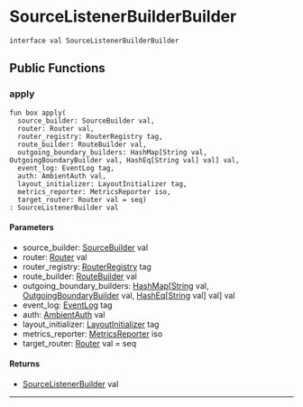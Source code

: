 # SourceListenerBuilderBuilder

```pony
interface val SourceListenerBuilderBuilder
```

## Public Functions

### apply

```pony
fun box apply(
  source_builder: SourceBuilder val,
  router: Router val,
  router_registry: RouterRegistry tag,
  route_builder: RouteBuilder val,
  outgoing_boundary_builders: HashMap[String val, OutgoingBoundaryBuilder val, HashEq[String val] val] val,
  event_log: EventLog tag,
  auth: AmbientAuth val,
  layout_initializer: LayoutInitializer tag,
  metrics_reporter: MetricsReporter iso,
  target_router: Router val = seq)
: SourceListenerBuilder val
```
#### Parameters

*   source_builder: [SourceBuilder](wallaroo-core-source-SourceBuilder) val
*   router: [Router](wallaroo-core-topology-Router) val
*   router_registry: [RouterRegistry](wallaroo-ent-router_registry-RouterRegistry) tag
*   route_builder: [RouteBuilder](wallaroo-core-routing-RouteBuilder) val
*   outgoing_boundary_builders: [HashMap](collections-HashMap)\[[String](builtin-String) val, [OutgoingBoundaryBuilder](wallaroo-core-boundary-OutgoingBoundaryBuilder) val, [HashEq](collections-HashEq)\[[String](builtin-String) val\] val\] val
*   event_log: [EventLog](wallaroo-ent-recovery-EventLog) tag
*   auth: [AmbientAuth](builtin-AmbientAuth) val
*   layout_initializer: [LayoutInitializer](wallaroo-core-initialization-LayoutInitializer) tag
*   metrics_reporter: [MetricsReporter](wallaroo-core-metrics-MetricsReporter) iso
*   target_router: [Router](wallaroo-core-topology-Router) val = seq

#### Returns

* [SourceListenerBuilder](wallaroo-core-source-SourceListenerBuilder) val

---

